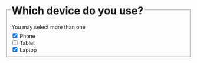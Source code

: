 <form>
    <fieldset class="au-fieldset">
        <legend class="au-fieldset__legend">
            <h1 class="au-display-xxl">Which device do you use?</h1>
            <span class="au-hint-text">You may select more than one</span>
        </legend>
        <div class="au-control-input">
            <input class="au-control-input__input js-focus-me" type="checkbox" name="checkbox-ex" id="cb-phone" checked>
            <label class="au-control-input__text" for="radio-phone">Phone</label>
        </div>
        <div class="au-control-input">
            <input class="au-control-input__input js-focus-me" type="checkbox" name="checkbox-ex" id="cb-tablet">
            <label class="au-control-input__text" for="radio-tablet">Tablet</label>
        </div>
        <div class="au-control-input">
            <input class="au-control-input__input js-focus-me" type="checkbox" name="checkbox-ex" id="cb-laptop" checked>
            <label class="au-control-input__text" for="radio-laptop">Laptop</label>
        </div>
    </fieldset>
</form>
